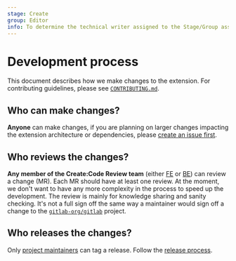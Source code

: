 ```yaml
---
stage: Create
group: Editor
info: To determine the technical writer assigned to the Stage/Group associated with this page, see https://about.gitlab.com/handbook/product/ux/technical-writing/#assignments
---
```


# Development process

This document describes how we make changes to the extension. For contributing guidelines, please see [`CONTRIBUTING.md`](../../CONTRIBUTING.md).

## Who can make changes?

**Anyone** can make changes, if you are planning on larger changes impacting the extension architecture or dependencies, please [create an issue first](https://gitlab.com/gitlab-org/gitlab-vscode-extension/-/issues/new?issuable_template=Feature%20Proposal).

## Who reviews the changes?

**Any member of the Create:Code Review team** (either [FE](https://about.gitlab.com/handbook/engineering/development/dev/create-code-review-fe/) or [BE](https://about.gitlab.com/handbook/engineering/development/dev/create-code-review-be/)) can review a change (MR). Each MR should have at least one review. At the moment, we don't want to have any more complexity in the process to speed up the development. The review is mainly for knowledge sharing and sanity checking. It's not a full sign off the same way a maintainer would sign off a change to the [`gitlab-org/gitlab`](https://gitlab.com/gitlab-org/gitlab/) project.

## Who releases the changes?

Only [project maintainers](https://gitlab.com/gitlab-org/gitlab-vscode-extension/-/project_members?sort=access_level_desc) can tag a release. Follow the [release process](release-process.md).
